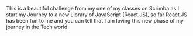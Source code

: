 This is a beautiful challenge from my one of my classes on Scrimba as I start my Journey to a new Library of JavaScript (React.JS), so far React.JS has been fun to me and you can tell that I am loving this new phase of my journey in the Tech world
